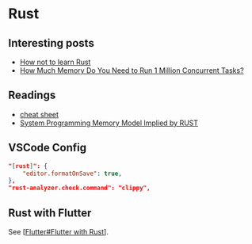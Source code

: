 # Rust

## Interesting posts

- [How not to learn Rust](https://dystroy.org/blog/how-not-to-learn-rust/)
- [How Much Memory Do You Need to Run 1 Million Concurrent Tasks?](https://pkolaczk.github.io/memory-consumption-of-async/)

## Readings

- [cheat sheet](https://cheats.rs/)
- [System Programming Memory Model Implied by RUST](https://t4wydfkrrq.feishu.cn/docx/doxcnM3juNBUJfxGcIWOfJRLk5g)

## VSCode Config

```json
"[rust]": {
    "editor.formatOnSave": true,
},
"rust-analyzer.check.command": "clippy",
```

## Rust with Flutter

See [[Flutter#Flutter with Rust]].

[//begin]: # "Autogenerated link references for markdown compatibility"
[Flutter#Flutter with Rust]: Flutter.md "Flutter"
[//end]: # "Autogenerated link references"
